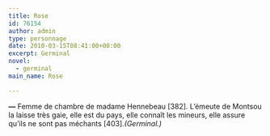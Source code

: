 ```yaml
---
title: Rose
id: 76154
author: admin
type: personnage
date: 2010-03-15T08:41:00+00:00
excerpt: Germinal
novel:
  - germinal
main_name: Rose

---
```

**—** Femme de chambre de madame Hennebeau [382]. L&rsquo;émeute de Montsou la laisse très gaie, elle est du pays, elle connaît les mineurs, elle assure qu&rsquo;ils ne sont pas méchants [403]._(Germinal.)_